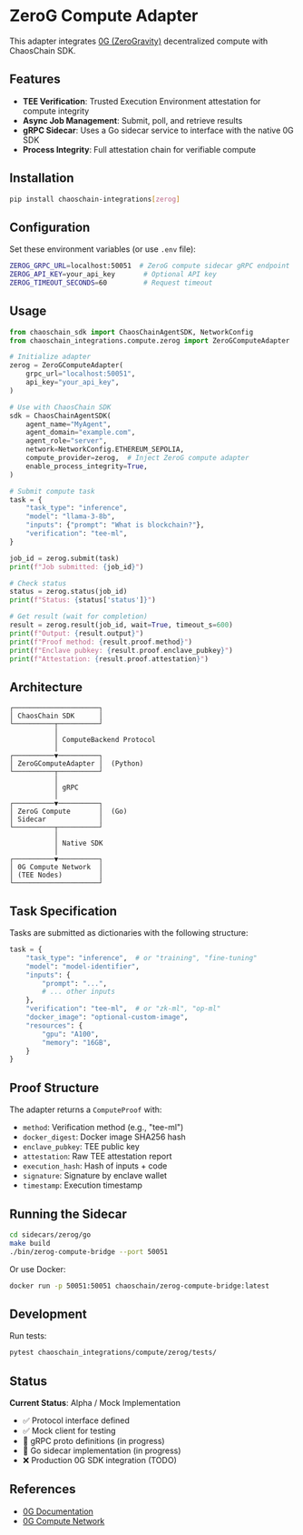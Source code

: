 # ZeroG Compute Adapter

This adapter integrates [0G (ZeroGravity)](https://0g.ai/) decentralized compute with ChaosChain SDK.

## Features

- **TEE Verification**: Trusted Execution Environment attestation for compute integrity
- **Async Job Management**: Submit, poll, and retrieve results
- **gRPC Sidecar**: Uses a Go sidecar service to interface with the native 0G SDK
- **Process Integrity**: Full attestation chain for verifiable compute

## Installation

```bash
pip install chaoschain-integrations[zerog]
```

## Configuration

Set these environment variables (or use `.env` file):

```bash
ZEROG_GRPC_URL=localhost:50051  # ZeroG compute sidecar gRPC endpoint
ZEROG_API_KEY=your_api_key       # Optional API key
ZEROG_TIMEOUT_SECONDS=60         # Request timeout
```

## Usage

```python
from chaoschain_sdk import ChaosChainAgentSDK, NetworkConfig
from chaoschain_integrations.compute.zerog import ZeroGComputeAdapter

# Initialize adapter
zerog = ZeroGComputeAdapter(
    grpc_url="localhost:50051",
    api_key="your_api_key",
)

# Use with ChaosChain SDK
sdk = ChaosChainAgentSDK(
    agent_name="MyAgent",
    agent_domain="example.com",
    agent_role="server",
    network=NetworkConfig.ETHEREUM_SEPOLIA,
    compute_provider=zerog,  # Inject ZeroG compute adapter
    enable_process_integrity=True,
)

# Submit compute task
task = {
    "task_type": "inference",
    "model": "llama-3-8b",
    "inputs": {"prompt": "What is blockchain?"},
    "verification": "tee-ml",
}

job_id = zerog.submit(task)
print(f"Job submitted: {job_id}")

# Check status
status = zerog.status(job_id)
print(f"Status: {status['status']}")

# Get result (wait for completion)
result = zerog.result(job_id, wait=True, timeout_s=600)
print(f"Output: {result.output}")
print(f"Proof method: {result.proof.method}")
print(f"Enclave pubkey: {result.proof.enclave_pubkey}")
print(f"Attestation: {result.proof.attestation}")
```

## Architecture

```
┌─────────────────────┐
│ ChaosChain SDK      │
└──────────┬──────────┘
           │
           │ ComputeBackend Protocol
           │
┌──────────▼──────────┐
│ ZeroGComputeAdapter │  (Python)
└──────────┬──────────┘
           │
           │ gRPC
           │
┌──────────▼──────────┐
│ ZeroG Compute       │  (Go)
│ Sidecar             │
└──────────┬──────────┘
           │
           │ Native SDK
           │
┌──────────▼──────────┐
│ 0G Compute Network  │
│ (TEE Nodes)         │
└─────────────────────┘
```

## Task Specification

Tasks are submitted as dictionaries with the following structure:

```python
task = {
    "task_type": "inference",  # or "training", "fine-tuning"
    "model": "model-identifier",
    "inputs": {
        "prompt": "...",
        # ... other inputs
    },
    "verification": "tee-ml",  # or "zk-ml", "op-ml"
    "docker_image": "optional-custom-image",
    "resources": {
        "gpu": "A100",
        "memory": "16GB",
    }
}
```

## Proof Structure

The adapter returns a `ComputeProof` with:

- `method`: Verification method (e.g., "tee-ml")
- `docker_digest`: Docker image SHA256 hash
- `enclave_pubkey`: TEE public key
- `attestation`: Raw TEE attestation report
- `execution_hash`: Hash of inputs + code
- `signature`: Signature by enclave wallet
- `timestamp`: Execution timestamp

## Running the Sidecar

```bash
cd sidecars/zerog/go
make build
./bin/zerog-compute-bridge --port 50051
```

Or use Docker:

```bash
docker run -p 50051:50051 chaoschain/zerog-compute-bridge:latest
```

## Development

Run tests:

```bash
pytest chaoschain_integrations/compute/zerog/tests/
```

## Status

**Current Status**: Alpha / Mock Implementation

- ✅ Protocol interface defined
- ✅ Mock client for testing
- 🔄 gRPC proto definitions (in progress)
- 🔄 Go sidecar implementation (in progress)
- ❌ Production 0G SDK integration (TODO)

## References

- [0G Documentation](https://docs.0g.ai/)
- [0G Compute Network](https://docs.0g.ai/compute)

